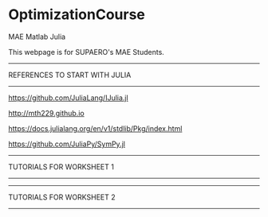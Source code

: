 # OptimizationCourse
MAE Matlab Julia 


This webpage is for SUPAERO's MAE Students.

*******************

REFERENCES TO START WITH JULIA

*******************

https://github.com/JuliaLang/IJulia.jl

http://mth229.github.io

https://docs.julialang.org/en/v1/stdlib/Pkg/index.html

https://github.com/JuliaPy/SymPy.jl



*******************

TUTORIALS FOR WORKSHEET 1

*******************





*******************

TUTORIALS FOR WORKSHEET 2

*******************

